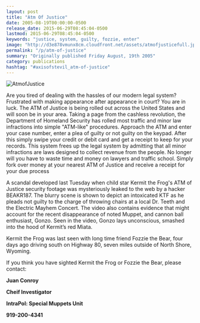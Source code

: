 ```yaml
---
layout: post
title: "Atm Of Justice"
date: 2005-08-19T00:00:00-0500
release_date: 2015-06-29T08:45:04-0500
lastmod: 2015-06-29T08:45:04-0500
keywords: "justice, system, guilty, fozzie, enter"
image: "http://d3e878vmunx8cm.cloudfront.net/assets/atmofjusticefull.jpg"
permalink: "/p/atm-of-justice"
summary: "Originally published Friday August, 19th 2005"
category: publications
hashtag: "#axisofstevil_atm-of-justice"
---
```


[id_1]: http://d3e878vmunx8cm.cloudfront.net/assets/atmofjusticefull.jpg "AtmofJustice"
![AtmofJustice][id_1]

Are you tired of dealing with the hassles of our modern legal system? Frustrated with making appearance after appearance in court? You are in luck. The ATM of Justice is being rolled out across the United States and will soon be in your area. Taking a page from the cashless revolution, the Department of Homeland Security has rolled most traffic and minor law infractions into simple "ATM-like" procedures. Approach the ATM and enter your case number, enter a plea of guilty or not guilty on the keypad. After this simply swipe your credit or debit card and get a receipt to keep for your records. This system frees up the legal system by admitting that all minor infractions are laws designed to collect revenue from the people. No longer will you have to waste time and money on lawyers and traffic school. Simply fork over money at your nearest ATM of Justice and receive a receipt for your due process

A scandal developed last Tuesday when child star Kermit the Frog's ATM of Justice security footage was mysteriously leaked to the web by a hacker BEAKR187. The blurry scene is shown to depict an intoxicated KTF as he pleads not guilty to the charge of throwing chairs at a local Dr. Teeth and the Electric Mayhem Concert. The video also contains evidence that might account for the recent disappearance of noted Muppet, and cannon ball enthusiast, Gonzo. Seen in the video, Gonzo lays unconscious, smashed into the hood of Kermit’s red Miata.

Kermit the Frog was last seen with long time friend Fozzie the Bear, four days ago driving south on Highway 80, seven miles outside of North Shore, Wyoming.

If you think you have sighted Kermit the Frog or Fozzie the Bear, please contact:

**Juan Conroy**

**Cheif Investigator**

**IntraPol: Special Muppets Unit**

**919-200-4341**
